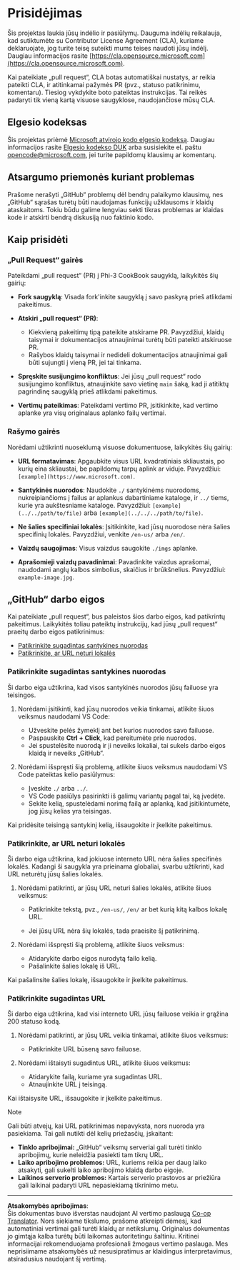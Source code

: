 <!--
CO_OP_TRANSLATOR_METADATA:
{
  "original_hash": "90d0d072cf26ccc1f271a580d3e45d70",
  "translation_date": "2025-09-12T14:25:17+00:00",
  "source_file": "CONTRIBUTING.md",
  "language_code": "lt"
}
-->
# Prisidėjimas

Šis projektas laukia jūsų indėlio ir pasiūlymų. Dauguma indėlių reikalauja, kad sutiktumėte su Contributor License Agreement (CLA), kuriame deklaruojate, jog turite teisę suteikti mums teises naudoti jūsų indėlį. Daugiau informacijos rasite [https://cla.opensource.microsoft.com](https://cla.opensource.microsoft.com).

Kai pateikiate „pull request“, CLA botas automatiškai nustatys, ar reikia pateikti CLA, ir atitinkamai pažymės PR (pvz., statuso patikrinimu, komentaru). Tiesiog vykdykite boto pateiktas instrukcijas. Tai reikės padaryti tik vieną kartą visuose saugyklose, naudojančiose mūsų CLA.

## Elgesio kodeksas

Šis projektas priėmė [Microsoft atvirojo kodo elgesio kodeksą](https://opensource.microsoft.com/codeofconduct/). Daugiau informacijos rasite [Elgesio kodekso DUK](https://opensource.microsoft.com/codeofconduct/faq/) arba susisiekite el. paštu [opencode@microsoft.com](mailto:opencode@microsoft.com), jei turite papildomų klausimų ar komentarų.

## Atsargumo priemonės kuriant problemas

Prašome nerašyti „GitHub“ problemų dėl bendrų palaikymo klausimų, nes „GitHub“ sąrašas turėtų būti naudojamas funkcijų užklausoms ir klaidų ataskaitoms. Tokiu būdu galime lengviau sekti tikras problemas ar klaidas kode ir atskirti bendrą diskusiją nuo faktinio kodo.

## Kaip prisidėti

### „Pull Request“ gairės

Pateikdami „pull request“ (PR) į Phi-3 CookBook saugyklą, laikykitės šių gairių:

- **Fork saugyklą**: Visada fork'inkite saugyklą į savo paskyrą prieš atlikdami pakeitimus.

- **Atskiri „pull request“ (PR)**:
  - Kiekvieną pakeitimų tipą pateikite atskirame PR. Pavyzdžiui, klaidų taisymai ir dokumentacijos atnaujinimai turėtų būti pateikti atskiruose PR.
  - Rašybos klaidų taisymai ir nedideli dokumentacijos atnaujinimai gali būti sujungti į vieną PR, jei tai tinkama.

- **Spręskite susijungimo konfliktus**: Jei jūsų „pull request“ rodo susijungimo konfliktus, atnaujinkite savo vietinę `main` šaką, kad ji atitiktų pagrindinę saugyklą prieš atlikdami pakeitimus.

- **Vertimų pateikimas**: Pateikdami vertimo PR, įsitikinkite, kad vertimo aplanke yra visų originalaus aplanko failų vertimai.

### Rašymo gairės

Norėdami užtikrinti nuoseklumą visuose dokumentuose, laikykitės šių gairių:

- **URL formatavimas**: Apgaubkite visus URL kvadratiniais skliaustais, po kurių eina skliaustai, be papildomų tarpų aplink ar viduje. Pavyzdžiui: `[example](https://www.microsoft.com)`.

- **Santykinės nuorodos**: Naudokite `./` santykinėms nuorodoms, nukreipiančioms į failus ar aplankus dabartiniame kataloge, ir `../` tiems, kurie yra aukštesniame kataloge. Pavyzdžiui: `[example](../../path/to/file)` arba `[example](../../../path/to/file)`.

- **Ne šalies specifiniai lokalės**: Įsitikinkite, kad jūsų nuorodose nėra šalies specifinių lokalės. Pavyzdžiui, venkite `/en-us/` arba `/en/`.

- **Vaizdų saugojimas**: Visus vaizdus saugokite `./imgs` aplanke.

- **Aprašomieji vaizdų pavadinimai**: Pavadinkite vaizdus aprašomai, naudodami anglų kalbos simbolius, skaičius ir brūkšnelius. Pavyzdžiui: `example-image.jpg`.

## „GitHub“ darbo eigos

Kai pateikiate „pull request“, bus paleistos šios darbo eigos, kad patikrintų pakeitimus. Laikykitės toliau pateiktų instrukcijų, kad jūsų „pull request“ praeitų darbo eigos patikrinimus:

- [Patikrinkite sugadintas santykines nuorodas](../..)
- [Patikrinkite, ar URL neturi lokalės](../..)

### Patikrinkite sugadintas santykines nuorodas

Ši darbo eiga užtikrina, kad visos santykinės nuorodos jūsų failuose yra teisingos.

1. Norėdami įsitikinti, kad jūsų nuorodos veikia tinkamai, atlikite šiuos veiksmus naudodami VS Code:
    - Užveskite pelės žymeklį ant bet kurios nuorodos savo failuose.
    - Paspauskite **Ctrl + Click**, kad pereitumėte prie nuorodos.
    - Jei spustelėsite nuorodą ir ji neveiks lokaliai, tai sukels darbo eigos klaidą ir neveiks „GitHub“.

1. Norėdami išspręsti šią problemą, atlikite šiuos veiksmus naudodami VS Code pateiktas kelio pasiūlymus:
    - Įveskite `./` arba `../`.
    - VS Code pasiūlys pasirinkti iš galimų variantų pagal tai, ką įvedėte.
    - Sekite kelią, spustelėdami norimą failą ar aplanką, kad įsitikintumėte, jog jūsų kelias yra teisingas.

Kai pridėsite teisingą santykinį kelią, išsaugokite ir įkelkite pakeitimus.

### Patikrinkite, ar URL neturi lokalės

Ši darbo eiga užtikrina, kad jokiuose interneto URL nėra šalies specifinės lokalės. Kadangi ši saugykla yra prieinama globaliai, svarbu užtikrinti, kad URL neturėtų jūsų šalies lokalės.

1. Norėdami patikrinti, ar jūsų URL neturi šalies lokalės, atlikite šiuos veiksmus:

    - Patikrinkite tekstą, pvz., `/en-us/`, `/en/` ar bet kurią kitą kalbos lokalę URL.

    - Jei jūsų URL nėra šių lokalės, tada praeisite šį patikrinimą.

1. Norėdami išspręsti šią problemą, atlikite šiuos veiksmus:
    - Atidarykite darbo eigos nurodytą failo kelią.
    - Pašalinkite šalies lokalę iš URL.

Kai pašalinsite šalies lokalę, išsaugokite ir įkelkite pakeitimus.

### Patikrinkite sugadintas URL

Ši darbo eiga užtikrina, kad visi interneto URL jūsų failuose veikia ir grąžina 200 statuso kodą.

1. Norėdami patikrinti, ar jūsų URL veikia tinkamai, atlikite šiuos veiksmus:
    - Patikrinkite URL būseną savo failuose.

2. Norėdami ištaisyti sugadintus URL, atlikite šiuos veiksmus:
    - Atidarykite failą, kuriame yra sugadintas URL.
    - Atnaujinkite URL į teisingą.

Kai ištaisysite URL, išsaugokite ir įkelkite pakeitimus.

> [!NOTE]
>
> Gali būti atvejų, kai URL patikrinimas nepavyksta, nors nuoroda yra pasiekiama. Tai gali nutikti dėl kelių priežasčių, įskaitant:
>
> - **Tinklo apribojimai:** „GitHub“ veiksmų serveriai gali turėti tinklo apribojimų, kurie neleidžia pasiekti tam tikrų URL.
> - **Laiko apribojimo problemos:** URL, kuriems reikia per daug laiko atsakyti, gali sukelti laiko apribojimo klaidą darbo eigoje.
> - **Laikinos serverio problemos:** Kartais serverio prastovos ar priežiūra gali laikinai padaryti URL nepasiekiamą tikrinimo metu.

---

**Atsakomybės apribojimas**:  
Šis dokumentas buvo išverstas naudojant AI vertimo paslaugą [Co-op Translator](https://github.com/Azure/co-op-translator). Nors siekiame tikslumo, prašome atkreipti dėmesį, kad automatiniai vertimai gali turėti klaidų ar netikslumų. Originalus dokumentas jo gimtąja kalba turėtų būti laikomas autoritetingu šaltiniu. Kritinei informacijai rekomenduojama profesionali žmogaus vertimo paslauga. Mes neprisiimame atsakomybės už nesusipratimus ar klaidingus interpretavimus, atsiradusius naudojant šį vertimą.